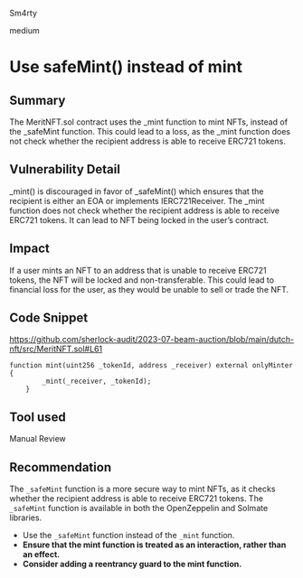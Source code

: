 Sm4rty

medium

# Use safeMint() instead of mint

## Summary
The MeritNFT.sol contract uses the _mint function to mint NFTs, instead of the _safeMint function. This could lead to a loss, as the _mint function does not check whether the recipient address is able to receive ERC721 tokens.

## Vulnerability Detail
_mint() is discouraged in favor of _safeMint() which ensures that the recipient is either an EOA or implements IERC721Receiver. The _mint function does not check whether the recipient address is able to receive ERC721 tokens. It can lead to NFT being locked in the user’s contract.

## Impact
If a user mints an NFT to an address that is unable to receive ERC721 tokens, the NFT will be locked and non-transferable. This could lead to financial loss for the user, as they would be unable to sell or trade the NFT.

## Code Snippet
https://github.com/sherlock-audit/2023-07-beam-auction/blob/main/dutch-nft/src/MeritNFT.sol#L61

```solidity
function mint(uint256 _tokenId, address _receiver) external onlyMinter {
        _mint(_receiver, _tokenId);
    }
```

## Tool used
Manual Review

## Recommendation
The `_safeMint` function is a more secure way to mint NFTs, as it checks whether the recipient address is able to receive ERC721 tokens. The `_safeMint` function is available in both the OpenZeppelin and Solmate libraries.

- Use the `_safeMint` function instead of the `_mint` function.
- **Ensure that the mint function is treated as an interaction, rather than an effect.**
- **Consider adding a reentrancy guard to the mint function.**